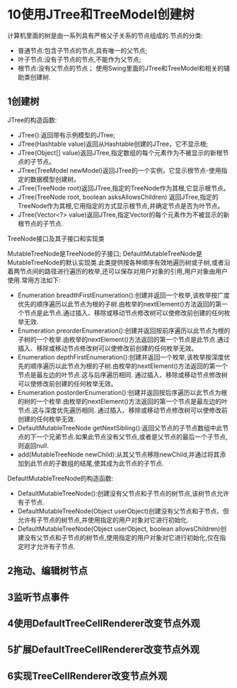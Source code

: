 ﻿# 10使用JTree和TreeModel创建树
计算机里面的树是由一系列具有严格父子关系的节点组成的.节点的分类:
* 普通节点:包含子节点的节点,具有唯一的父节点;
* 叶子节点:没有子节点的节点,不能作为父节点;
* 根节点:没有父节点的节点；
使用Swing里面的JTree和TreeModel和相关的辅助类创建树.
## 1创建树
JTree的构造函数:
* JTree():返回带有示例模型的JTree;
* JTree(Hashtable<?,?> value)返回从Hashtable创建的JTree，它不显示根;
* JTree(Object[] value)返回JTree,指定数组的每个元素作为不被显示的新根节点的子节点。
* JTree(TreeModel newModel)返回JTree的一个实例，它显示根节点-使用指定的数据模型创建树。
* JTree(TreeNode root)返回JTree,指定的TreeNode作为其根,它显示根节点。
* JTree(TreeNode root, boolean asksAllowsChildren)
返回JTree,指定的TreeNode作为其根,它用指定的方式显示根节点,并确定节点是否为叶节点。
* JTree(Vector<?> value)返回JTree,指定Vector的每个元素作为不被显示的新根节点的子节点.

TreeNode接口及其子接口和实现类

MutableTreeNode是TreeNode的子接口;
DefaultMutableTreeNode是MutableTreeNode的默认实现类.此类提供按各种顺序有效地遍历树或子树,或者沿着两节点间的路径进行遍历的枚举,还可以保存对用户对象的引用,用户对象由用户使用.常用方法如下:
* Enumeration breadthFirstEnumeration():创建并返回一个枚举,该枚举按广度优先的顺序遍历以此节点为根的子树.由枚举的nextElement()方法返回的第一个节点是此节点.通过插入、移除或移动节点修改树可以使修改前创建的任何枚举无效.
* Enumeration preorderEnumeration():创建并返回按前序遍历以此节点为根的子树的一个枚举.由枚举的nextElement()方法返回的第一个节点是此节点.通过插入、移除或移动节点修改树可以使修改前创建的任何枚举无效。
* Enumeration depthFirstEnumeration():创建并返回一个枚举,该枚举按深度优先的顺序遍历以此节点为根的子树.由枚举的nextElement()方法返回的第一个节点是最左边的叶节点.这与后序遍历相同.
通过插入、移除或移动节点修改树可以使修改前创建的任何枚举无效。
* Enumeration postorderEnumeration():创建并返回按后序遍历以此节点为根的树的一个枚举.由枚举的nextElement()方法返回的第一个节点是最左边的叶节点.这与深度优先遍历相同.
通过插入、移除或移动节点修改树可以使修改前创建的任何枚举无效.
* DefaultMutableTreeNode getNextSibling():返回父节点的子节点数组中此节点的下一个兄弟节点.如果此节点没有父节点,或者是父节点的最后一个子节点,则返回null.
* add(MutableTreeNode newChild):从其父节点移除newChild,并通过将其添加到此节点的子数组的结尾,使其成为此节点的子节点.


DefaultMutableTreeNode的构造函数:
* DefaultMutableTreeNode():创建没有父节点和子节点的树节点,该树节点允许有子节点.
* DefaultMutableTreeNode(Object userObject)创建没有父节点和子节点、但允许有子节点的树节点,并使用指定的用户对象对它进行初始化.
* DefaultMutableTreeNode(Object userObject, boolean allowsChildren)创建没有父节点和子节点的树节点,使用指定的用户对象对它进行初始化,仅在指定时才允许有子节点.


## 2拖动、编辑树节点
## 3监听节点事件
## 4使用DefaultTreeCellRenderer改变节点外观
## 5扩展DefaultTreeCellRenderer改变节点外观
## 6实现TreeCellRenderer改变节点外观




